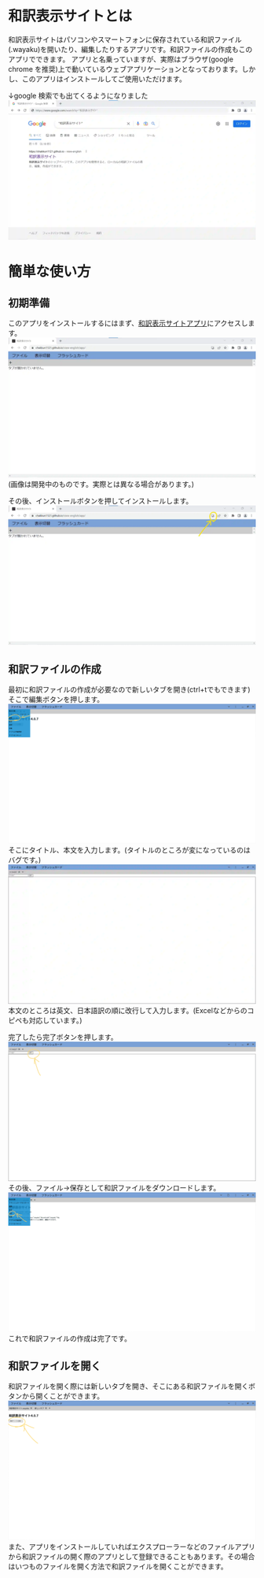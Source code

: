 # 和訳表示サイトとは
和訳表示サイトはパソコンやスマートフォンに保存されている和訳ファイル(.wayaku)を開いたり、編集したりするアプリです。和訳ファイルの作成もこのアプリでできます。
アプリと名乗っていますが、実際はブラウザ(google chrome を推奨)上で動いているウェブアプリケーションとなっております。しかし、このアプリはインストールしてご使用いただけます。

↓google 検索でも出てくるようになりました
![google 検索で "和訳表示サイト" と検索すると和訳表示サイトが出てくる](../img/google-wayaku.webp)

# 簡単な使い方
## 初期準備
このアプリをインストールするにはまず、[和訳表示サイトアプリ](https://chakkun1121.github.io/view-english/)にアクセスします。
![和訳表示サイトアプリホーム(未インストール)](../img/wayaku-app-home.webp)
(画像は開発中のものです。実際とは異なる場合があります。)

その後、インストールボタンを押してインストールします。
![URLバーにあるインストールボタン](../img/install-button.webp)
## 和訳ファイルの作成
最初に和訳ファイルの作成が必要なので新しいタブを開き(ctrl+tでもできます)そこで編集ボタンを押します。
![ファイル→編集ボタン](../img/creat-new-file-button.webp)
そこにタイトル、本文を入力します。(タイトルのところが変になっているのはバグです。)
![新しいファイル生成画面](../img/creat-new-file-menu.webp)
本文のところは英文、日本語訳の順に改行して入力します。(Excelなどからのコピペも対応しています。)

完了したら完了ボタンを押します。
![タイトルの隣りにある完了ボタン](../img/finish-edit-button.webp)
その後、ファイル→保存として和訳ファイルをダウンロードします。
![ファイル→保存ボタン](../img/save-button.webp)
これで和訳ファイルの作成は完了です。
## 和訳ファイルを開く
和訳ファイルを開く際には新しいタブを開き、そこにある和訳ファイルを開くボタンから開くことができます。
![新しいタブにある和訳ファイルを開くボタン](../img/open-wayaku-button.webp)
また、アプリをインストールしていればエクスプローラーなどのファイルアプリから和訳ファイルの開く際のアプリとして登録できることもあります。その場合はいつものファイルを開く方法で和訳ファイルを開くことができます。
